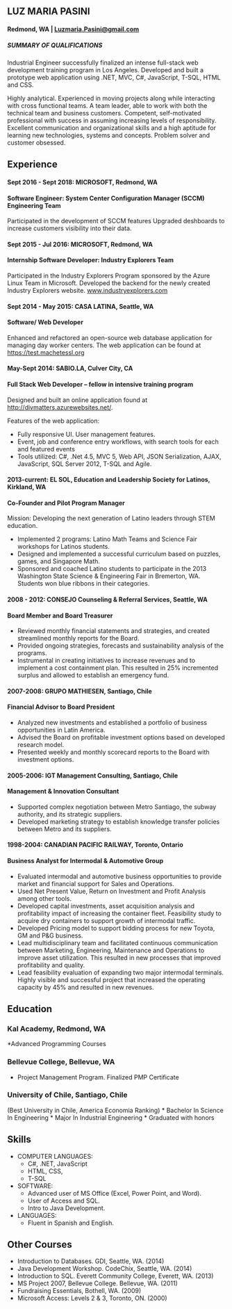## LUZ MARIA PASINI
#### Redmond, WA | Luzmaria.Pasini@gmail.com

##### SUMMARY OF QUALIFICATIONS

Industrial Engineer successfully finalized an intense full-stack web development training program in Los Angeles. Developed and built a prototype web application using .NET, MVC, C#, JavaScript, T-SQL, HTML and CSS.

Highly analytical. Experienced in moving projects along while interacting with cross functional teams. A team leader, able to work with both the technical team and business customers. Competent, self-motivated professional with success in assuming increasing levels of responsibility.  Excellent communication and organizational skills and a high aptitude for learning new technologies, systems and concepts. Problem solver and customer obsessed.


Experience
---

#### Sept 2016 - Sept 2018: MICROSOFT, Redmond, WA
#### Software Engineer: System Center Configuration Manager (SCCM) Engineering Team

Participated in the development of SCCM features
Upgraded deshboards to increase customers visibility into their data.


#### Sept 2015 - Jul 2016: MICROSOFT, Redmond, WA
#### Internship Software Developer: Industry Explorers Team

Participated in the Industry Explorers Program sponsored by the Azure Linux Team in Microsoft.
Developed the backend for the newly created Industry Explorers website. www.industryexplorers.com


#### Sept 2014 - May 2015: CASA LATINA, Seattle, WA
#### Software/ Web Developer

Enhanced and refactored an open-source web database application for managing day worker centers. The web application can be found at https://test.machetessl.org

#### May-Sept  2014: SABIO.LA, Culver City, CA
#### Full Stack Web Developer – fellow in intensive training program

Designed and built an online application found at http://divmatters.azurewebsites.net/. 

Features of the web application:
 
* Fully responsive UI. User management features.
* Event, job and conference entry workflows, with search tools for each and featured events
* Tools utilized: C#, .Net 4.5, MVC 5, Web API, JSON Serialization, AJAX, JavaScript, SQL Server 2012, T-SQL and Agile.


#### 2013-current: EL SOL, Education and Leadership Society for Latinos, Kirkland, WA
#### Co-Founder and Pilot Program Manager

Mission: Developing the next generation of Latino leaders through STEM education.

* Implemented 2 programs: Latino Math Teams and Science Fair workshops for Latinos students.
* Designed and implemented a successful curriculum based on puzzles, games, and Singapore Math.
* Sponsored and coached Latino students to participate in the 2013 Washington State Science & Engineering Fair in Bremerton, WA. Students won blue ribbons in their categories.

<h4> 2008 - 2012: CONSEJO Counseling & Referral Services, Seattle, WA </h4>	
<h4> Board Member and Board Treasurer</h4>

* Reviewed monthly financial statements and strategies, and created streamlined monthly reports for the Board.
* Provided ongoing strategies, forecasts and sustainability analysis of the programs.
* Instrumental in creating initiatives to increase revenues and to implement a cost containment plan. This resulted in 25% incremented surplus and allowed to establish an emergency fund.

<h4> 2007-2008: GRUPO MATHIESEN, Santiago, Chile </h4>
<h4>Financial Advisor to Board President </h4>

* Analyzed new investments and established a portfolio of business opportunities in Latin America.
* Advised the Board on profitable investment options based on developed research model.
* Presented weekly and monthly scorecard reports to the Board with investment options.

<h4>2005-2006: IGT Management Consulting, Santiago, Chile </h4>
<h4> Management & Innovation Consultant </h4>

* Supported complex negotiation between Metro Santiago, the subway authority, and its strategic suppliers. 
* Developed marketing strategy to establish knowledge transfer policies between Metro and its suppliers.


<h4>1998-2004: CANADIAN PACIFIC RAILWAY, Toronto, Ontario</h4>
<h4> Business Analyst for Intermodal & Automotive Group </h4>

* Evaluated intermodal and automotive business opportunities to provide market and financial support for Sales and Operations. 
* Used Net Present Value, Return on Investment and Profit Analysis among other tools.
* Developed capital investments, asset acquisition analysis and profitability impact of increasing the container fleet. Feasibility study to acquire dry containers to support growth of intermodal traffic.
* Developed Pricing model to support bidding process for new Toyota, GM and P&G business.
* Lead multidisciplinary team and facilitated continuous communication between Marketing, Engineering, Maintenance and Operations to improve asset utilization. This resulted in new processes that improved profitability and quality.
* Lead feasibility evaluation of expanding two major intermodal terminals. Highly visible and successful project that increased the operating capacity by 45% and resulted in new revenues.


Education
---
<h3>Kal Academy, Redmond, WA</h3>
*Advanced Programming Courses

<h3>Bellevue College, Bellevue, WA </h3>

* Project Management Program. 	Finalized PMP Certificate	
		

<h3> University of Chile, Santiago, Chile </h3>
(Best University in Chile, America Economia Ranking)
* Bachelor In Science In Engineering 
* Major In Industrial Engineering	
* Graduated with honors	
		
Skills
---
* COMPUTER LANGUAGES:
    * C#, .NET, JavaScript
    * HTML, CSS,
    * T-SQL
* SOFTWARE:	
    * Advanced user of MS Office (Excel, Power Point, and Word).
    * User of Access and SQL. 
    * Intro to Java Development.
* LANGUAGES:
    * Fluent in Spanish and English.



Other Courses
---
* Introduction to Databases. GDI, Seattle, WA. (2014) 
* Java Development Workshop. CodeChix, Seattle, WA. (2014)
* Introduction to SQL. Everett Community College, Everett, WA. (2013)
* MS Project 2007, Bellevue College. Bellevue, WA. (2011)
* Fundraising Essentials, Bothell, WA. (2009)
* Microsoft Access: Levels 2 & 3, Toronto, ON. (2000)
